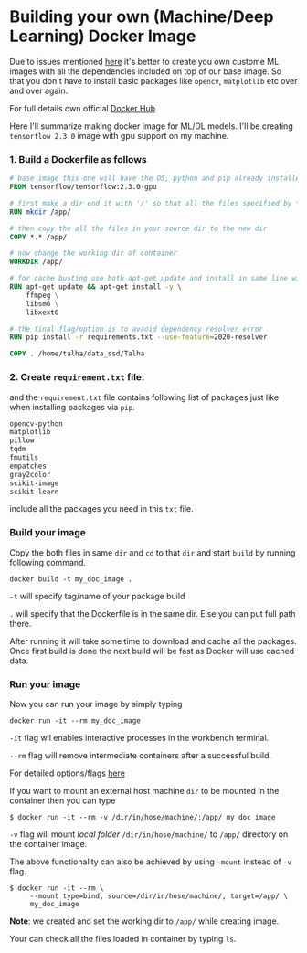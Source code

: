 # Building your own (Machine/Deep Learning) Docker Image

Due to issues mentioned [here](https://github.com/Mr-TalhaIlyas/Setting-up-Deep-Learning-Server-Docker/blob/main/README.md#issues) it's better to create you own custome ML images with all the dependencies included on top of our base image. So that you don't have to install basic packages like  `opencv`, `matplotlib` etc over and over again.

For full details own official [Docker Hub](https://docs.docker.com/develop/develop-images/dockerfile_best-practices/)

Here I'll summarize making docker image for ML/DL models. I'll be creating `tensorflow 2.3.0` image with gpu support on my machine.

### 1. Build a Dockerfile as follows
```Dockerfile
# base image this one will have the OS, python and pip already installed in it.
FROM tensorflow/tensorflow:2.3.0-gpu

# first make a dir end it with '/' so that all the files specified by * will copied to the new dir
RUN mkdir /app/

# then copy the all the files in your source dir to the new dir
COPY *.* /app/

# now change the working dir of container
WORKDIR /app/

# for cache busting use both apt-get update and install in same line with &&
RUN apt-get update && apt-get install -y \  
    ffmpeg \
    libsm6 \
    libxext6

# the final flag/option is to avaoid dependency resolver error
RUN pip install -r requirements.txt --use-feature=2020-resolver

COPY . /home/talha/data_ssd/Talha
```
### 2. Create `requirement.txt` file.
and the `requirement.txt` file contains following list of packages just like when installing packages via `pip`.

```txt
opencv-python
matplotlib
pillow
tqdm
fmutils
empatches
gray2color
scikit-image
scikit-learn
```
include all the packages you need in this `txt` file.


### Build your image
Copy the both files in same `dir` and `cd` to that `dir` and start `build` by running following command.

```terminal
docker build -t my_doc_image .
```
`-t` will specify tag/name of your package build

`.` will specify that the Dockerfile is in the same dir. Else you can put full path there.

After running it will take some time to download and cache all the packages. Once first build is done the next build will be fast as Docker will use cached data.

### Run your image

Now you can run your image by simply typing

```
docker run -it --rm my_doc_image
```
`-it` flag wil enables interactive processes in the workbench terminal.

`--rm` flag will remove intermediate containers after a successful build.

For detailed options/flags [here](https://docs.docker.com/engine/reference/commandline/build/)

If you want to mount an external host machine `dir` to be mounted in the container then you can type

```
$ docker run -it --rm -v /dir/in/hose/machine/:/app/ my_doc_image
```
`-v` flag will mount *local folder* `/dir/in/hose/machine/` to `/app/` directory on the container image.

The above functionality can also be achieved by using `-mount` instead of `-v` flag.

```
$ docker run -it --rm \
     --mount type=bind, source=/dir/in/hose/machine/, target=/app/ \
     my_doc_image

```

**Note**: we created and set the working dir to `/app/` while creating image.

Your can check all the files loaded in container by typing `ls`.
